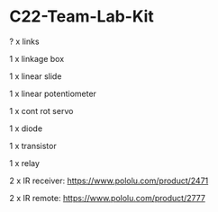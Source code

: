 # C22-Team-Lab-Kit

  ? x links
  
  1 x linkage box
  
  1 x linear slide
  
  1 x linear potentiometer
  
  1 x cont rot servo
  
  1 x diode
  
  1 x transistor
  
  1 x relay
  
  2 x IR receiver: https://www.pololu.com/product/2471 

  2 x IR remote: https://www.pololu.com/product/2777
